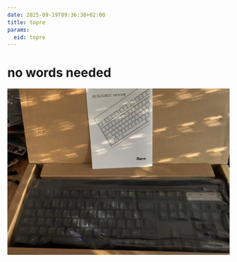 ```yaml
---
date: 2025-09-19T09:36:38+02:00
title: topre
params:
  eid: topre
---
```


# no words needed

![realforce](topre.jpg)

